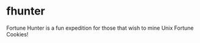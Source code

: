 fhunter
=======

Fortune Hunter is a fun expedition for those that wish to mine Unix Fortune Cookies! 
